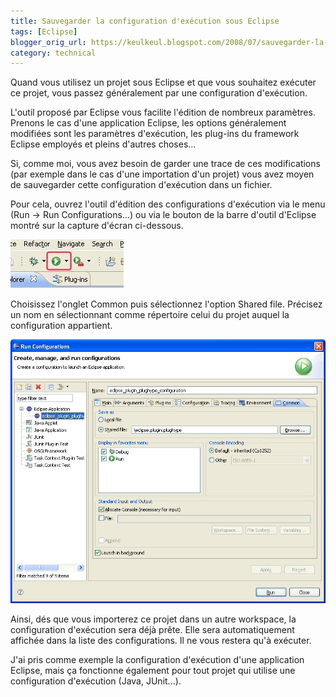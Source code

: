 ```yaml
---
title: Sauvegarder la configuration d'exécution sous Eclipse
tags: [Eclipse]
blogger_orig_url: https://keulkeul.blogspot.com/2008/07/sauvegarder-la-configuration-dexcution.html
category: technical
---
```


Quand vous utilisez un projet sous Eclipse et que vous souhaitez exécuter ce projet, vous passez généralement par une configuration d'exécution.

L'outil proposé par Eclipse vous facilite l'édition de nombreux paramètres. Prenons le cas d'une application Eclipse, les options généralement modifiées sont les paramètres d'exécution, les plug-ins du framework Eclipse employés et pleins d'autres choses...

Si, comme moi, vous avez besoin de garder une trace de ces modifications (par exemple dans le cas d'une importation d'un projet) vous avez moyen de sauvegarder cette configuration d'exécution dans un fichier.

Pour cela, ouvrez l'outil d'édition des configurations d'exécution via le menu (Run -> Run Configurations...) ou via le bouton de la barre d'outil d'Eclipse montré sur la capture d'écran ci-dessous.

![/images/runconf.jpg](/images/runconf.jpg)

Choisissez l'onglet Common puis sélectionnez l'option Shared file. Précisez un nom en sélectionnant comme répertoire celui du projet auquel la configuration appartient.

![/images/eclipseconf.jpg](/images/eclipseconf.jpg)

Ainsi, dés que vous importerez ce projet dans un autre workspace, la configuration d'exécution sera déjà prête. Elle sera automatiquement affichée dans la liste des configurations. Il ne vous restera qu'à exécuter.

J'ai pris comme exemple la configuration d'exécution d'une application Eclipse, mais ça fonctionne également pour tout projet qui utilise une configuration d'exécution (Java, JUnit...).